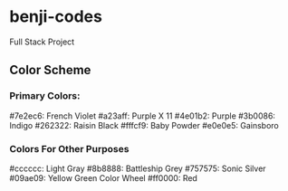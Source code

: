 # benji-codes

Full Stack Project

## Color Scheme

### Primary Colors:

#7e2ec6: French Violet
#a23aff: Purple X 11
#4e01b2: Purple
#3b0086: Indigo
#262322: Raisin Black
#fffcf9: Baby Powder
#e0e0e5: Gainsboro

### Colors For Other Purposes

#cccccc: Light Gray
#8b8888: Battleship Grey
#757575: Sonic Silver
#09ae09: Yellow Green Color Wheel
#ff0000: Red
